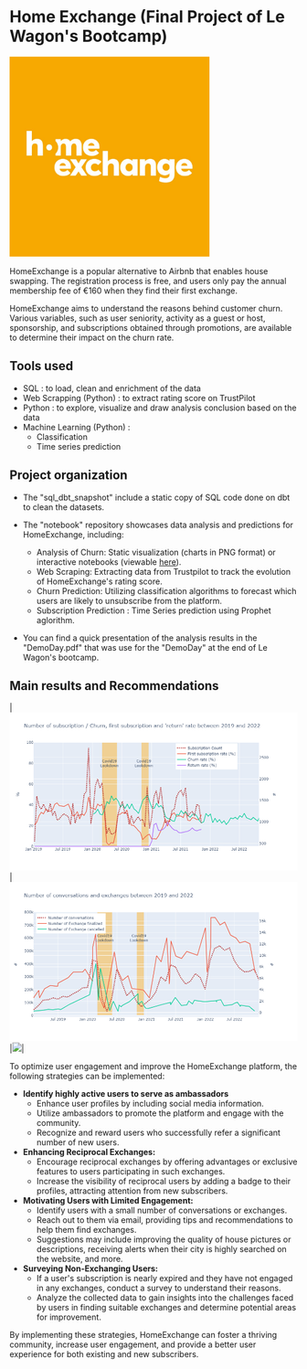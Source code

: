 
# Home Exchange (Final Project of Le Wagon's Bootcamp)


<img  width="350" height="350" src="plot/homeexchange_slack.jpg">

HomeExchange is a popular alternative to Airbnb that enables house swapping. The registration process is free, and users only pay the annual membership fee of €160 when they find their first exchange.

HomeExchange aims to understand the reasons behind customer churn. Various variables, such as user seniority, activity as a guest or host, sponsorship, and subscriptions obtained through promotions, are available to determine their impact on the churn rate.


## Tools used 

  - SQL : to load, clean and enrichment of the data
  - Web Scrapping (Python) : to extract rating score on TrustPilot
  - Python : to explore, visualize and draw analysis conclusion based on the data
  - Machine Learning (Python) :
      - Classification
      - Time series prediction


## Project organization 


 - The "sql_dbt_snapshot" include a static copy of SQL code done on dbt to clean the datasets. 
 - The "notebook" repository showcases data analysis and predictions for HomeExchange, including:
     - Analysis of Churn: Static visualization (charts in PNG format) or interactive notebooks (viewable [here](https://nbviewer.org/github/ctherreau/HomeExchange/blob/main/notebook/AnalysisChurn_interactive.ipynb)).
     - Web Scraping: Extracting data from Trustpilot to track the evolution of HomeExchange's rating score.
     - Churn Prediction: Utilizing classification algorithms to forecast which users are likely to unsubscribe from the platform.
     - Subscription Prediction : Time Series prediction using Prophet aglorithm. 

 - You can find a quick presentation of the analysis results in the "DemoDay.pdf" that was use for the "DemoDay" at the end of Le Wagon's bootcamp. 

## Main results and Recommendations


|<img  src="plot/subscription_plot.png">|<img  src="plot/exchange_plot.png">|<img  src="users_type_plot.png">|



To optimize user engagement and improve the HomeExchange platform, the following strategies can be implemented:

- **Identify highly active users to serve as ambassadors**
    - Enhance user profiles by including social media information.
    - Utilize ambassadors to promote the platform and engage with the community.
    - Recognize and reward users who successfully refer a significant number of new users.
- **Enhancing Reciprocal Exchanges:**
    - Encourage reciprocal exchanges by offering advantages or exclusive features to users participating in such exchanges.
    - Increase the visibility of reciprocal users by adding a badge to their profiles, attracting attention from new subscribers.
- **Motivating Users with Limited Engagement:**
    - Identify users with a small number of conversations or exchanges.
    - Reach out to them via email, providing tips and recommendations to help them find exchanges.
    - Suggestions may include improving the quality of house pictures or descriptions, receiving alerts when their city is highly searched on the website, and more.
- **Surveying Non-Exchanging Users:**
    - If a user's subscription is nearly expired and they have not engaged in any exchanges, conduct a survey to understand their reasons.
    - Analyze the collected data to gain insights into the challenges faced by users in finding suitable exchanges and determine potential areas for improvement.


By implementing these strategies, HomeExchange can foster a thriving community, increase user engagement, and provide a better user experience for both existing and new subscribers.


